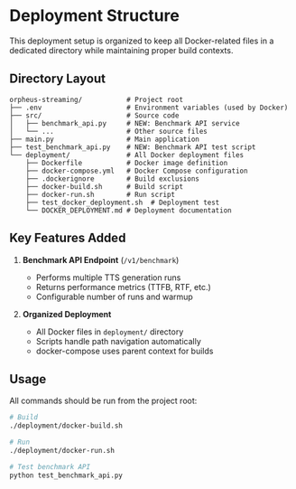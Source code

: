 # Deployment Structure

This deployment setup is organized to keep all Docker-related files in a dedicated directory while maintaining proper build contexts.

## Directory Layout

```
orpheus-streaming/           # Project root
├── .env                     # Environment variables (used by Docker)
├── src/                     # Source code
│   ├── benchmark_api.py     # NEW: Benchmark API service
│   └── ...                  # Other source files
├── main.py                  # Main application
├── test_benchmark_api.py    # NEW: Benchmark API test script
└── deployment/              # All Docker deployment files
    ├── Dockerfile           # Docker image definition
    ├── docker-compose.yml   # Docker Compose configuration
    ├── .dockerignore        # Build exclusions
    ├── docker-build.sh      # Build script
    ├── docker-run.sh        # Run script
    ├── test_docker_deployment.sh  # Deployment test
    └── DOCKER_DEPLOYMENT.md # Deployment documentation
```

## Key Features Added

1. **Benchmark API Endpoint** (`/v1/benchmark`)
   - Performs multiple TTS generation runs
   - Returns performance metrics (TTFB, RTF, etc.)
   - Configurable number of runs and warmup

2. **Organized Deployment**
   - All Docker files in `deployment/` directory
   - Scripts handle path navigation automatically
   - docker-compose uses parent context for builds

## Usage

All commands should be run from the project root:

```bash
# Build
./deployment/docker-build.sh

# Run
./deployment/docker-run.sh

# Test benchmark API
python test_benchmark_api.py
```
